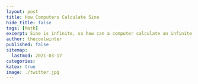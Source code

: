 ```yaml
---
layout: post
title: How Computers Calculate Sine
hide_title: false
tags: [Math]
excerpt: Sine is infinite, so how can a computer calculate an infinite function?
author: thecoolwinter
published: false
sitemap:
  lastmod: 2021-03-17
categories:
katex: true
image: ./twitter.jpg
---
```


